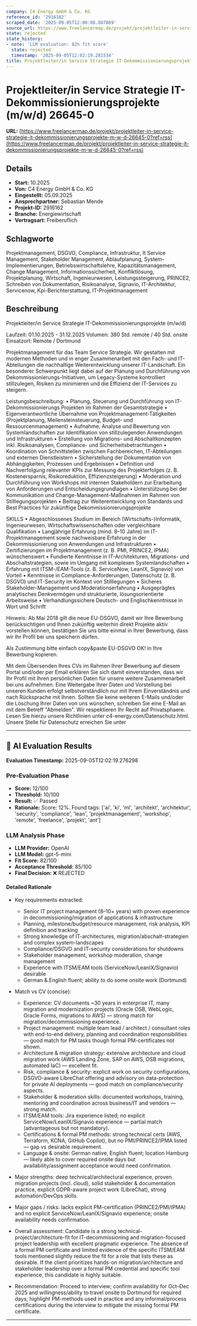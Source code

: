 ```yaml
---
company: C4 Energy GmbH & Co. KG
reference_id: '2916162'
scraped_date: '2025-09-05T12:00:08.087869'
source_url: https://www.freelancermap.de/projekt/projektleiter-in-service-strategie-it-dekommissionierungsprojekte-m-w-d-26645-0?ref=rss
state: rejected
state_history:
- note: 'LLM evaluation: 82% fit score'
  state: rejected
  timestamp: '2025-09-05T12:02:19.281534'
title: Projektleiter/in Service Strategie IT-Dekommissionierungsprojekte (m/w/d) 26645-0
---
```



# Projektleiter/in Service Strategie IT-Dekommissionierungsprojekte (m/w/d) 26645-0
**URL:** [https://www.freelancermap.de/projekt/projektleiter-in-service-strategie-it-dekommissionierungsprojekte-m-w-d-26645-0?ref=rss](https://www.freelancermap.de/projekt/projektleiter-in-service-strategie-it-dekommissionierungsprojekte-m-w-d-26645-0?ref=rss)
## Details
- **Start:** 10.2025
- **Von:** C4 Energy GmbH & Co. KG
- **Eingestellt:** 05.09.2025
- **Ansprechpartner:** Sebastian Mende
- **Projekt-ID:** 2916162
- **Branche:** Energiewirtschaft
- **Vertragsart:** Freiberuflich

## Schlagworte
Projektmanagement, DSGVO, Compliance, Infrastruktur, It Service Management, Stakeholder Management, Ablaufplanung, System-Implementierungen, Betriebswirtschaftslehre, Kapazitätsmanagement, Change Management, Informationssicherheit, Konfliktlösung, Projektplanung, Wirtschaft, Ingenieurwesen, Leistungssteigerung, PRINCE2, Schreiben von Dokumentation, Risikoanalyse, Signavio, IT-Architektur, Servicenow, Kpi-Berichterstattung, IT-Projektmanagement

## Beschreibung
Projektleiter/in Service Strategie IT-Dekommissionierungsprojekte (m/w/d)

Laufzeit: 01.10.2025 - 31.12.2025
Volumen: 380 Std. remote / 40 Std. onsite
Einsatzort: Remote / Dortmund

Projektmanagement für das Team Service Strategie. Wir gestalten mit modernen Methoden und in enger Zusammenarbeit mit den Fach- und IT-Abteilungen die nachhaltige Weiterentwicklung unserer IT-Landschaft. Ein besonderer Schwerpunkt liegt dabei auf der Planung und Durchführung von Dekommissionierungs-Initiativen, um Legacy-Systeme kontrolliert stillzulegen, Risiken zu minimieren und die Effizienz der IT-Services zu steigern.

Leistungsbeschreibung:
• Planung, Steuerung und Durchführung von IT-Dekommissionierungs Projekten im Rahmen der Gesamtstrategie
• Eigenverantwortliche Übernahme von Projektmanagement-Tätigkeiten (Projektplanung, Meilensteinsteuerung, Budget- und Ressourcenmanagement)
• Aufnahme, Analyse und Bewertung von Systemlandschaften zur Identifikation von stillzulegenden Anwendungen und Infrastrukturen
• Erstellung von Migrations- und Abschaltkonzepten inkl. Risikoanalysen, Compliance- und Sicherheitsbetrachtungen
• Koordination von Schnittstellen zwischen Fachbereichen, IT-Abteilungen und externen Dienstleistern
• Sicherstellung der Dokumentation von Abhängigkeiten, Prozessen und Ergebnissen
• Definition und Nachverfolgung relevanter KPIs zur Messung des Projekterfolges (z. B. Kostenersparnis, Risikoreduktion, Effizienzsteigerung)
• Moderation und Durchführung von Workshops mit internen Stakeholdern zur Erarbeitung von Anforderungen und Entscheidungsgrundlagen
• Unterstützung bei der Kommunikation und Change-Management-Maßnahmen im Rahmen von Stilllegungsprojekten
• Beitrag zur Weiterentwicklung von Standards und Best Practices für zukünftige Dekommissionierungsprojekte

SKILLS
• Abgeschlossenes Studium im Bereich (Wirtschafts-)Informatik, Ingenieurwesen, Wirtschaftswissenschaften oder vergleichbare Qualifikation
• Langjährige Erfahrung (mind. 8–10 Jahre) im IT-Projektmanagement sowie nachweisbare Erfahrung in der Dekommissionierung von Anwendungen und Infrastrukturen
• Zertifizierungen im Projektmanagement (z. B. PMI, PRINCE2, IPMA) wünschenswert
• Fundierte Kenntnisse in IT-Architekturen, Migrations- und Abschaltstrategien, sowie im Umgang mit komplexen Systemlandschaften
• Erfahrung mit ITSM-/EAM-Tools (z. B. ServiceNow, LeanIX, Signavio) von Vorteil
• Kenntnisse in Compliance-Anforderungen, Datenschutz (z. B. DSGVO) und IT-Security im Kontext von Stilllegungen
• Sicheres Stakeholder-Management und Moderationserfahrung
• Ausgeprägtes analytisches Denkvermögen und strukturierte, lösungsorientierte Arbeitsweise
• Verhandlungssichere Deutsch- und Englischkenntnisse in Wort und Schrift

Hinweis:
Ab Mai 2018 gilt die neue EU-DSGVO, damit wir Ihre Bewerbung berücksichtigen und Ihnen zukünftig weiterhin direkt Projekte aktiv vorstellen können, bestätigen Sie uns bitte einmal in Ihrer Bewerbung, dass wir Ihr Profil bei uns speichern dürfen.

Als Zustimmung bitte einfach copy&paste EU-DSGVO OK! in Ihre Bewerbung kopieren.

Mit dem Übersenden Ihres CVs im Rahmen Ihrer Bewerbung auf diesem Portal und/oder per Email erklären Sie sich damit einverstanden, dass wir Ihr Profil mit Ihren persönlichen Daten für unsere weitere Zusammenarbeit bei uns aufnehmen. Eine Weitergabe Ihrer Daten und Vorstellung bei unseren Kunden erfolgt selbstverständlich nur mit Ihrem Einverständnis und nach Rücksprache mit Ihnen.
Sollten Sie keine weiteren E-Mails und/oder die Löschung Ihrer Daten von uns wünschen, schreiben Sie eine E-Mail an mit dem Betreff "Abmelden". Wir respektieren Ihr Recht auf Privatsphaere. Lesen Sie hierzu unsere Richtlinien unter c4-energy.com/Datenschutz.html. Unsere Stelle für Datenschutz erreichen Sie unter

---

## 🤖 AI Evaluation Results

**Evaluation Timestamp:** 2025-09-05T12:02:19.276298

### Pre-Evaluation Phase
- **Score:** 12/100
- **Threshold:** 10/100
- **Result:** ✅ Passed
- **Rationale:** Score: 12%. Found tags: ['ai', 'ki', 'ml', 'architekt', 'architektur', 'security', 'compliance', 'lean', 'projektmanagement', 'workshop', 'remote', 'freelance', 'projekt', 'ant']

### LLM Analysis Phase
- **LLM Provider:** OpenAI
- **LLM Model:** gpt-5-mini
- **Fit Score:** 82/100
- **Acceptance Threshold:** 85/100
- **Final Decision:** ❌ REJECTED

#### Detailed Rationale
- Key requirements extracted:
  - Senior IT project management (8–10+ years) with proven experience in decommissioning/migration of applications & infrastructure
  - Planning, milestone/budget/resource management, risk analysis, KPI definition and tracking
  - Strong knowledge of IT-architectures, migration/abschalt-strategien and complex system-landscapes
  - Compliance/DSGVO and IT-security considerations for shutdowns
  - Stakeholder management, workshop moderation, change management
  - Experience with ITSM/EAM tools (ServiceNow/LeanIX/Signavio) desirable
  - German & English fluent; ability to do some onsite work (Dortmund)

- Match vs CV (concise):
  - Experience: CV documents ~30 years in enterprise IT, many migration and modernization projects (Oracle OSB, WebLogic, Oracle Forms, migrations to AWS) — strong match for migration/decommissioning experience.
  - Project management: multiple team lead / architect / consultant roles with end-to-end delivery, planning and coordination responsibilities — good match for PM tasks though formal PM-certificates not shown.
  - Architecture & migration strategy: extensive architecture and cloud migration work (AWS Landing Zone, SAP on AWS, OSB migrations, automated IaC) — excellent fit.
  - Risk, compliance & security: explicit work on security configurations, DSGVO-aware LibreChat offering and advisory on data-protection for private AI deployments — good match on compliance/security aspects.
  - Stakeholder & moderation skills: documented workshops, training, mentoring and coordination across business/IT and vendors — strong match.
  - ITSM/EAM tools: Jira experience listed; no explicit ServiceNow/LeanIX/Signavio experience — partial match (advantageous but not mandatory).
  - Certifications & formal PM methods: strong technical certs (AWS, Terraform, KCNA, GitHub Copilot), but no PMI/PRINCE2/IPMA listed — gap vs desirable requirement.
  - Language & onsite: German native, English fluent; location Hamburg — likely able to cover required onsite days but availability/assignment acceptance would need confirmation.

- Major strengths: deep technical/architectural experience, proven migration projects (incl. cloud), solid stakeholder & documentation practice, explicit GDPR-aware project work (LibreChat), strong automation/DevOps skills.

- Major gaps / risks: lacks explicit PM-certification (PRINCE2/PMI/IPMA) and no explicit ServiceNow/LeanIX/Signavio experience; onsite availability needs confirmation.

- Overall assessment: Candidate is a strong technical-project/architecture-fit for IT-decommissioning and migration-focused project leadership with excellent pragmatic experience. The absence of a formal PM certificate and limited evidence of the specific ITSM/EAM tools mentioned slightly reduce the fit for a role that lists these as desirable. If the client prioritizes hands-on migration/architecture and stakeholder leadership over a formal PM credential and specific tool experience, this candidate is highly suitable.

- Recommendation: Proceed to interview; confirm availability for Oct–Dec 2025 and willingness/ability to travel onsite to Dortmund for required days; highlight PM-methods used in practice and any informal/process certifications during the interview to mitigate the missing formal PM certificate.

---
